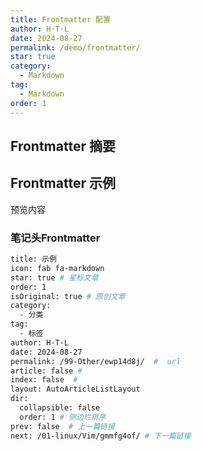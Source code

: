 ```yaml
---
title: Frontmatter 配置
author: H·T·L
date: 2024-08-27
permalink: /demo/frontmatter/
star: true
category:
  - Markdown
tag:
  - Markdown
order: 1
---
```




## Frontmatter 摘要

<!-- more -->

## Frontmatter 示例

预览内容

### 笔记头Frontmatter

```sh
title: 示例
icon: fab fa-markdown
star: true # 星标文章
order: 1 
isOriginal: true # 原创文章
category: 
  - 分类
tag: 
  - 标签
author: H·T·L 
date: 2024-08-27
permalink: /99-Other/ewp14d8j/  #  url
article: false #
index: false  #
layout: AutoArticleListLayout 
dir:
  collapsible: false
  order: 1 # 侧边栏排序
prev: false  # 上一篇链接
next: /01-linux/Vim/gmmfg4of/ # 下一篇链接
```
